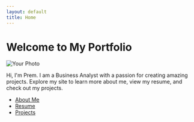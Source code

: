 ```yaml
---
layout: default
title: Home
---
```

# Welcome to My Portfolio

![Your Photo](path/to/your-photo.jpg)

Hi, I'm Prem. I am a Business Analyst with a passion for creating amazing projects. Explore my site to learn more about me, view my resume, and check out my projects.

- [About Me](about.html)
- [Resume](resume.html)
- [Projects](projects.html)
